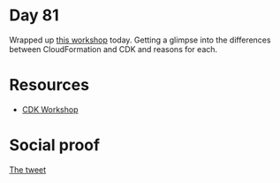 # Day 81

Wrapped up [this workshop](https://cdkworkshop.com/20-typescript.html) today. Getting a glimpse into the differences between CloudFormation and CDK and reasons for each.
# Resources

- [CDK Workshop](https://cdkworkshop.com/20-typescript.html)

# Social proof

[The tweet](https://twitter.com/jennapederson/status/1371285525051674635?s=20)
